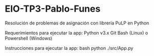 # EIO-TP3-Pablo-Funes

Resolución de problemas de asignación con librería PuLP en Python

Requerimientos para ejecutar la app:
Python v3.x
Git Bash (Linux) o Powershell (Windows)

Instrucciones para ejecutar la app:
bash python ./src/App.py
